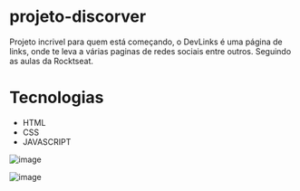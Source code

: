# projeto-discorver

Projeto incrivel para quem está começando, o DevLinks é uma página
de links, onde te leva a várias paginas de redes sociais entre outros.
Seguindo as aulas da Rocktseat.


# Tecnologias
- HTML
- CSS
- JAVASCRIPT
  
![image](https://github.com/amandacristinabr/projeto-discorver/assets/95721308/95b1eb2d-e93e-46a9-bc31-7cc03abbe824)

![image](https://github.com/amandacristinabr/projeto-discorver/assets/95721308/c8fe5122-7b60-496c-8740-2411e8fe797b)


